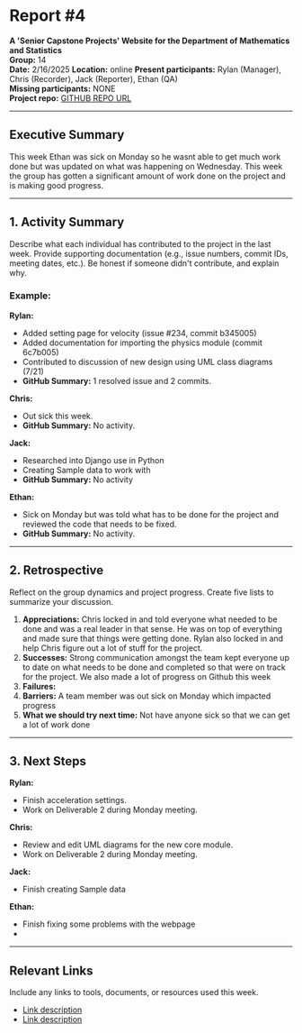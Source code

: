 # Report #4

**A 'Senior Capstone Projects' Website for the Department of Mathematics and Statistics**  
**Group:** 14  
**Date:** 2/16/2025
**Location:** online
**Present participants:** Rylan (Manager), Chris (Recorder), Jack (Reporter), Ethan (QA)  
**Missing participants:** NONE  
**Project repo:** [GITHUB REPO URL](https://github.com/Naalu/ds-senior-capstone-projects-website)  

---

## Executive Summary
This week Ethan was sick on Monday so he wasnt able to get much work done but was updated on what was happening on Wednesday. This week the group has gotten a significant amount of work done on the project and is making good progress.

---

## 1. Activity Summary
Describe what each individual has contributed to the project in the last week. Provide supporting documentation (e.g., issue numbers, commit IDs, meeting dates, etc.). Be honest if someone didn't contribute, and explain why.

### Example:
**Rylan:**
- Added setting page for velocity (issue #234, commit b345005)
- Added documentation for importing the physics module (commit 6c7b005)
- Contributed to discussion of new design using UML class diagrams (7/21)
- **GitHub Summary:** 1 resolved issue and 2 commits.

**Chris:**
- Out sick this week.
- **GitHub Summary:** No activity.

**Jack:**
- Researched into Django use in Python
- Creating Sample data to work with
- **GitHub Summary:** No activity

**Ethan:**
- Sick on Monday but was told what has to be done for the project and reviewed the code that needs to be fixed.
- **GitHub Summary:** No activity.
---

## 2. Retrospective
Reflect on the group dynamics and project progress. Create five lists to summarize your discussion.

1. **Appreciations:** Chris locked in and told everyone what needed to be done and was a real leader in that sense. He was on top of everything and made sure that things were getting done. Rylan also locked in and help Chris figure out a lot of stuff for the project.
2. **Successes:** Strong communication amongst the team kept everyone up to date on what needs to be done and completed so that were on track for the project. We also made a lot of progress on Github this week
3. **Failures:** 
4. **Barriers:** A team member was out sick on Monday which impacted progress
5. **What we should try next time:** Not have anyone sick so that we can get a lot of work done

---

## 3. Next Steps


**Rylan:**
- Finish acceleration settings.
- Work on Deliverable 2 during Monday meeting.

**Chris:**
- Review and edit UML diagrams for the new core module.
- Work on Deliverable 2 during Monday meeting.

**Jack:**
- Finish creating Sample data
   
**Ethan:**
- Finish fixing some problems with the webpage
- 

---

## Relevant Links
Include any links to tools, documents, or resources used this week.
- [Link description](URL)
- [Link description](URL)
